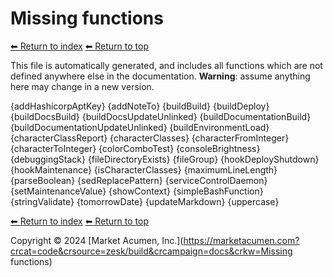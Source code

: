 # Missing functions

[⬅ Return to index](index.md)
[⬅ Return to top](../index.md)

This file is automatically generated, and includes all functions which are not defined anywhere else in the documentation. **Warning**: assume anything here may change in a new version. 

{addHashicorpAptKey}
{addNoteTo}
{buildBuild}
{buildDeploy}
{buildDocsBuild}
{buildDocsUpdateUnlinked}
{buildDocumentationBuild}
{buildDocumentationUpdateUnlinked}
{buildEnvironmentLoad}
{characterClassReport}
{characterClasses}
{characterFromInteger}
{characterToInteger}
{colorComboTest}
{consoleBrightness}
{debuggingStack}
{fileDirectoryExists}
{fileGroup}
{hookDeployShutdown}
{hookMaintenance}
{isCharacterClasses}
{maximumLineLength}
{parseBoolean}
{sedReplacePattern}
{serviceControlDaemon}
{setMaintenanceValue}
{showContext}
{simpleBashFunction}
{stringValidate}
{tomorrowDate}
{updateMarkdown}
{uppercase}

[⬅ Return to index](index.md)
[⬅ Return to top](../index.md)

Copyright &copy; 2024 [Market Acumen, Inc.](https://marketacumen.com?crcat=code&crsource=zesk/build&crcampaign=docs&crkw=Missing functions)
